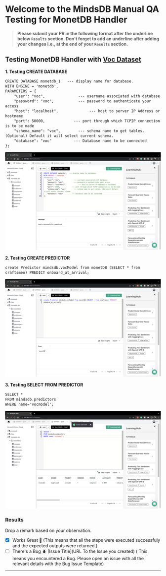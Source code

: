 # Welcome to the MindsDB Manual QA Testing for MonetDB Handler

> **Please submit your PR in the following format after the underline below `Results` section. Don't forget to add an underline after adding your changes i.e., at the end of your `Results` section.**

## Testing MonetDB Handler with [Voc Dataset](https://www.monetdb.org/documentation-Sep2022/user-guide/tutorials/voc-tutorial/)

**1. Testing CREATE DATABASE**

```
CREATE DATABASE monetdb_1   --- display name for database.
WITH ENGINE = 'monetdb',
PARAMETERS = {
    "user": "voc",               --- username associated with database
    "password": "voc",           --- password to authenticate your access
    "host": "localhost",              --- host to server IP Address or hostname
    "port": 50000,             --- port through which TCPIP connection is to be made
    "schema_name": "voc",        --- schema name to get tables. (Optional) Default it will select current schema.
    "database": "voc"          --- Database name to be connected
};
```

![CREATE_DATABASE](./create-database.png)

**2. Testing CREATE PREDICTOR**

```
create Predictor mindsdb.vocModel from monetDB (SELECT * from craftsmen) PREDICT onboard_at_arrival;
```

![CREATE_PREDICTOR](./create-predictor.png)

**3. Testing SELECT FROM PREDICTOR**

```
SELECT *
FROM mindsdb.predictors
WHERE name='vocmodel';
```

![SELECT_FROM](./select-predictor.png)

### Results

Drop a remark based on your observation.
- [x] Works Great 💚 (This means that all the steps were executed successfuly and the expected outputs were returned.)
- [ ] There's a Bug 🪲 [Issue Title](URL To the Issue you created) ( This means you encountered a Bug. Please open an issue with all the relevant details with the Bug Issue Template)

---